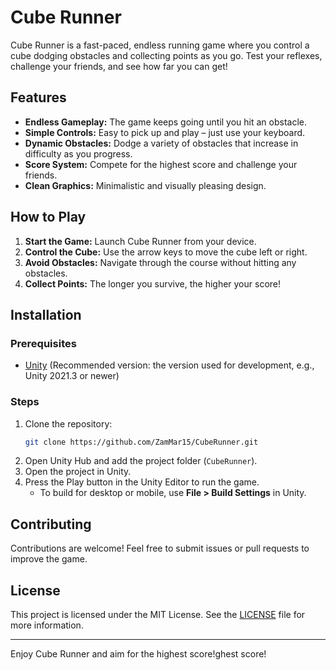 # Cube Runner

Cube Runner is a fast-paced, endless running game where you control a cube dodging obstacles and collecting points as you go. Test your reflexes, challenge your friends, and see how far you can get!

## Features

- **Endless Gameplay:** The game keeps going until you hit an obstacle.
- **Simple Controls:** Easy to pick up and play – just use your keyboard.
- **Dynamic Obstacles:** Dodge a variety of obstacles that increase in difficulty as you progress.
- **Score System:** Compete for the highest score and challenge your friends.
- **Clean Graphics:** Minimalistic and visually pleasing design.

## How to Play

1. **Start the Game:** Launch Cube Runner from your device.
2. **Control the Cube:** Use the arrow keys to move the cube left or right.
3. **Avoid Obstacles:** Navigate through the course without hitting any obstacles.
4. **Collect Points:** The longer you survive, the higher your score!

## Installation

### Prerequisites

- [Unity](https://unity.com/) (Recommended version: the version used for development, e.g., Unity 2021.3 or newer)

### Steps

1. Clone the repository:
   ```bash
   git clone https://github.com/ZamMar15/CubeRunner.git
   ```
2. Open Unity Hub and add the project folder (`CubeRunner`).
3. Open the project in Unity.
4. Press the Play button in the Unity Editor to run the game.
   - To build for desktop or mobile, use **File > Build Settings** in Unity.

## Contributing

Contributions are welcome! Feel free to submit issues or pull requests to improve the game.

## License

This project is licensed under the MIT License. See the [LICENSE](LICENSE) file for more information.

---

Enjoy Cube Runner and aim for the highest score!ghest score!
